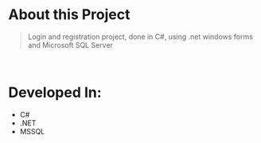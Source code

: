 # About this Project
> Login and registration project, done in C#, using .net windows forms and Microsoft SQL Server

<br>

# Developed In:
- C#
- .NET
- MSSQL
